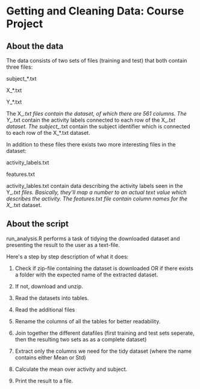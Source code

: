 Getting and Cleaning Data: Course Project
=========================================

About the data
--------------
The data consists of two sets of files (training and test) that both contain three files: 

subject_*.txt

X_*.txt

Y_*.txt


The X_*.txt files contain the dataset, of which there are 561 columns. The Y_*.txt contain the activity labels connected to each row of the X_*.txt dataset. The subject_*.txt contain the subject identifier which is connected to each row of the X_*.txt dataset.

In addition to these files there exists two more interesting files in the dataset:

activity_labels.txt

features.txt


activity_lables.txt contain data describing the activity labels seen in the Y_*.txt files. Basically, they'll map a number to an actual text value which describes the activity. The features.txt file contain column names for the X_*.txt dataset. 


About the script
----------------

run_analysis.R performs a task of tidying the downloaded dataset and presenting the result to the user as a text-file.


Here's a step by step description of what it does:

1. Check if zip-file containing the dataset is downloaded OR if there exists a folder with the expected name of the extracted dataset. 

2. If not, download and unzip.

3. Read the datasets into tables.

4. Read the additional files

5. Rename the columns of all the tables for better readability.

6. Join together the different datafiles (first training and test sets seperate, then the resulting two sets as as a complete dataset)

7. Extract only the columns we need for the tidy dataset (where the name contains either Mean or Std)

8. Calculate the mean over activity and subject.

9. Print the result to a file.

